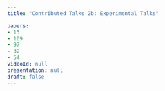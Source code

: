 ```yaml
---
title: "Contributed Talks 2b: Experimental Talks"

papers:
- 15
- 109
- 97
- 32
- 54
videoId: null
presentation: null
draft: false
---
```

